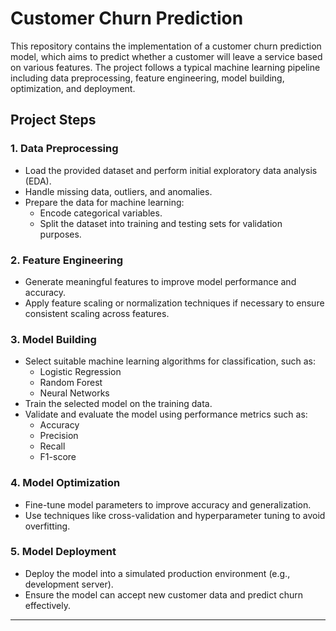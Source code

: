 # Customer Churn Prediction

This repository contains the implementation of a customer churn prediction model, which aims to predict whether a customer will leave a service based on various features. The project follows a typical machine learning pipeline including data preprocessing, feature engineering, model building, optimization, and deployment.

## Project Steps

### 1. Data Preprocessing
- Load the provided dataset and perform initial exploratory data analysis (EDA).
- Handle missing data, outliers, and anomalies.
- Prepare the data for machine learning:
  - Encode categorical variables.
  - Split the dataset into training and testing sets for validation purposes.

### 2. Feature Engineering
- Generate meaningful features to improve model performance and accuracy.
- Apply feature scaling or normalization techniques if necessary to ensure consistent scaling across features.

### 3. Model Building
- Select suitable machine learning algorithms for classification, such as:
  - Logistic Regression
  - Random Forest
  - Neural Networks
- Train the selected model on the training data.
- Validate and evaluate the model using performance metrics such as:
  - Accuracy
  - Precision
  - Recall
  - F1-score

### 4. Model Optimization
- Fine-tune model parameters to improve accuracy and generalization.
- Use techniques like cross-validation and hyperparameter tuning to avoid overfitting.

### 5. Model Deployment
- Deploy the model into a simulated production environment (e.g., development server).
- Ensure the model can accept new customer data and predict churn effectively.

---
